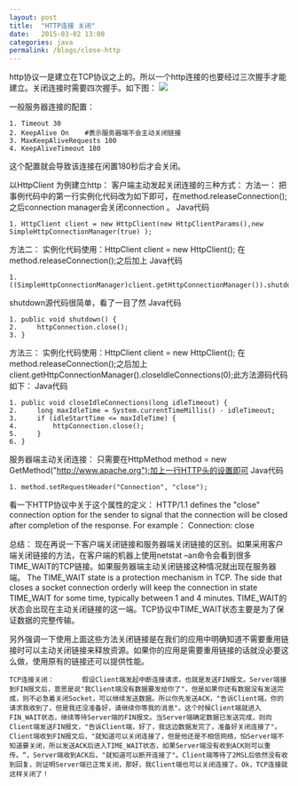 ```yaml
---
layout: post
title:  "HTTP连接 关闭"
date:   2015-03-02 13:00
categories: java
permalink: /blogs/close-http
---
```

http协议一是建立在TCP协议之上的。所以一个http连接的也要经过三次握手才能建立。关闭连接时需要四次握手。如下图：
![](http://e-present.github.io/images/http-close.png)

一般服务器连接的配置：

	1. Timeout 30  
	2. KeepAlive On    #表示服务器端不会主动关闭链接  
	3. MaxKeepAliveRequests 100  
	4. KeepAliveTimeout 180   

这个配置就会导致该连接在闲置180秒后才会关闭。

以HttpClient 为例建立http：
客户端主动发起关闭连接的三种方式：
方法一： 
把事例代码中的第一行实例化代码改为如下即可，在method.releaseConnection();之后connection manager会关闭connection 。 
Java代码  

	1. HttpClient client = new HttpClient(new HttpClientParams(),new SimpleHttpConnectionManager(true) );  


方法二： 
实例化代码使用：HttpClient client = new HttpClient(); 
在method.releaseConnection();之后加上 
Java代码  

	1. ((SimpleHttpConnectionManager)client.getHttpConnectionManager()).shutdown();  


shutdown源代码很简单，看了一目了然 
Java代码  

	1. public void shutdown() {  
	2.     httpConnection.close();  
	3. }  


方法三： 
实例化代码使用：HttpClient client = new HttpClient(); 
在method.releaseConnection();之后加上 
client.getHttpConnectionManager().closeIdleConnections(0);此方法源码代码如下： 
Java代码  

	1. public void closeIdleConnections(long idleTimeout) {  
	2.     long maxIdleTime = System.currentTimeMillis() - idleTimeout;  
	3.     if (idleStartTime <= maxIdleTime) {  
	4.         httpConnection.close();  
	5.     }  
	6. }  


服务器端主动关闭连接：
只需要在HttpMethod method = new GetMethod("http://www.apache.org");加上一行HTTP头的设置即可 
Java代码  

	1. method.setRequestHeader("Connection", "close");  

看一下HTTP协议中关于这个属性的定义： 
HTTP/1.1 defines the "close" connection option for the sender to signal that the connection will be closed after completion of the response. For example：
       Connection: close 

总结：
现在再说一下客户端关闭链接和服务器端关闭链接的区别。如果采用客户端关闭链接的方法，在客户端的机器上使用netstat –an命令会看到很多TIME_WAIT的TCP链接。如果服务器端主动关闭链接这种情况就出现在服务器端。 
The TIME_WAIT state is a protection mechanism in TCP. The side that closes a socket connection orderly will keep the connection in state TIME_WAIT for some time, typically between 1 and 4 minutes. 
TIME_WAIT的状态会出现在主动关闭链接的这一端。TCP协议中TIME_WAIT状态主要是为了保证数据的完整传输。


另外强调一下使用上面这些方法关闭链接是在我们的应用中明确知道不需要重用链接时可以主动关闭链接来释放资源。如果你的应用是需要重用链接的话就没必要这么做，使用原有的链接还可以提供性能。

    TCP连接关闭：       假设Client端发起中断连接请求，也就是发送FIN报文。Server端接到FIN报文后，意思是说"我Client端没有数据要发给你了"，但是如果你还有数据没有发送完成，则不必急着关闭Socket，可以继续发送数据。所以你先发送ACK，"告诉Client端，你的请求我收到了，但是我还没准备好，请继续你等我的消息"。这个时候Client端就进入FIN_WAIT状态，继续等待Server端的FIN报文。当Server端确定数据已发送完成，则向Client端发送FIN报文，"告诉Client端，好了，我这边数据发完了，准备好关闭连接了"。Client端收到FIN报文后，"就知道可以关闭连接了，但是他还是不相信网络，怕Server端不知道要关闭，所以发送ACK后进入TIME_WAIT状态，如果Server端没有收到ACK则可以重传。“，Server端收到ACK后，"就知道可以断开连接了"。Client端等待了2MSL后依然没有收到回复，则证明Server端已正常关闭，那好，我Client端也可以关闭连接了。Ok，TCP连接就这样关闭了！
